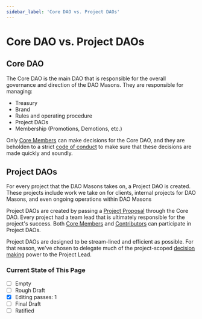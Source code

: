 ```yaml
---
sidebar_label: 'Core DAO vs. Project DAOs'
---
```


# Core DAO vs. Project DAOs

## Core DAO

The Core DAO is the main DAO that is responsible for the overall governance and direction of the DAO Masons. They are responsible for managing:

- Treasury
- Brand
- Rules and operating procedure
- Project DAOs
- Membership (Promotions, Demotions, etc.)

Only [Core Members](/docs/Rules/membership-rules#core-member) can make decisions for the Core DAO, and they are beholden to a strict [code of conduct](/docs/Rules/decision-making#core-dao-decision-making-process) to make sure that these decisions are made quickly and soundly.

## Project DAOs

For every project that the DAO Masons takes on, a Project DAO is created. These projects include work we take on for clients, internal projects for DAO Masons, and even ongoing operations within DAO Masons

Project DAOs are created by passing a [Project Proposal](/docs/Templates/project-proposal) through the Core DAO. Every project had a team lead that is ultimately responsible for the project's success. Both [Core Members](/docs/Rules/membership-rules#core-member) and [Contributors](/docs/Rules/membership-rules#contributor) can participate in Project DAOs.

Project DAOs are designed to be stream-lined and efficient as possible. For that reason, we've chosen to delegate much of the project-scoped [decision making](/docs/Rules/decision-making#what-does-a-project-dao-decide-on) power to the Project Lead.

### Current State of This Page

- [ ] Empty
- [ ] Rough Draft
- [x] Editing passes: 1
- [ ] Final Draft
- [ ] Ratified
